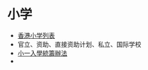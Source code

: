 # 小学
- [香港小学列表](https://zh.wikipedia.org/wiki/%E9%A6%99%E6%B8%AF%E5%B0%8F%E5%AD%B8%E5%88%97%E8%A1%A8)
- 官立、资助、直接资助计划、私立、国际学校
- [小一入學統籌辦法](https://www.chsc.hk/psp2022/primary-one-admission-system.php?lang_id=2)
- 
